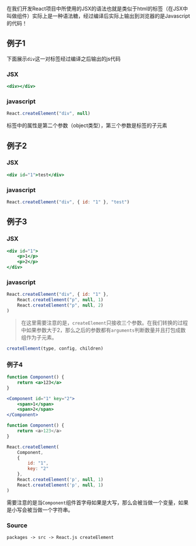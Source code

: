 在我们开发React项目中所使用的JSX的语法也就是类似于html的标签（在JSX中叫做组件）实际上是一种语法糖，经过编译后实际上输出到浏览器的是Javascript的代码！

## 例子1

下面展示`div`这一对标签经过编译之后输出的js代码
### JSX
```jsx
<div></div>
```

### javascript
```js
React.createElement("div", null)
```

标签中的属性是第二个参数（object类型），第三个参数是标签的子元素
## 例子2

### JSX
```jsx
<div id="1">test</div>
```

### javascript
```js
React.createElement("div", { id: "1" }, "test")
```

## 例子3

### JSX
```jsx
<div id="1">
    <p>1</p>
    <p>2</p>
</div>
```

### javascript
```js
React.createElement("div", { id: "1" }, 
    React.createElement("p", null, 1)
    React.createElement("p", null, 2)
)
```

> 在这里需要注意的是，`createElement`只接收三个参数。在我们转换的过程中如果参数大于2，那么之后的参数都有`arguments`判断数量并且打包成数组作为子元素。

```js
createElement(type, config, children)
```

### 例子4

```jsx
function Component() {
    return <a>123</a>
}

<Component id="1" key="2">
    <span>1</span>
    <span>2</span>
</Component>
```

```js
function Component() {
    return <a>123</a>
}

React.createElement(
    Component,
    {
        id: "1",
        key: "2"
    },
    React.createElement('p', null, 1)
    React.createElement('p', null, 1)
)
```

需要注意的是当`Component`组件首字母如果是大写，那么会被当做一个变量，如果是小写会被当做一个字符串。

### Source

`packages -> src -> React.js createElement`

```js

```